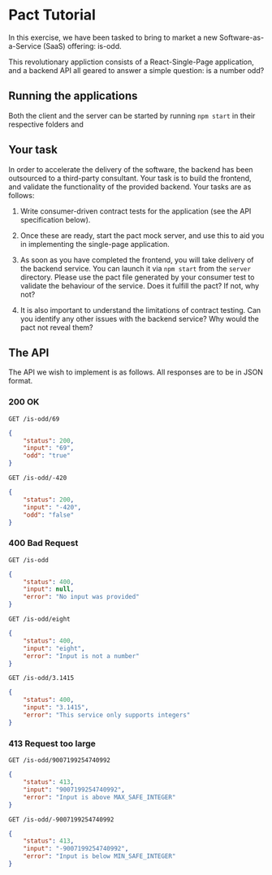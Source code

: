 # Pact Tutorial

In this exercise, we have been tasked to bring to market a new Software-as-a-Service (SaaS) offering: is-odd.

This revolutionary appliction consists of a React-Single-Page application, and a backend API all geared to answer a simple question: is a number odd?

## Running the applications

Both the client and the server can be started by running `npm start` in their respective folders and

## Your task

In order to accelerate the delivery of the software, the backend has been outsourced to a third-party consultant. Your task is to build the frontend, and validate the functionality of the provided backend. Your tasks are as follows:

1. Write consumer-driven contract tests for the application (see the API specification below).

2. Once these are ready, start the pact mock server, and use this to aid you in implementing the single-page application.

3. As soon as you have completed the frontend, you will take delivery of the backend service. You can launch it via `npm start` from the `server` directory. Please use the pact file generated by your consumer test to validate the behaviour of the service. Does it fulfill the pact? If not, why not?

4. It is also important to understand the limitations of contract testing. Can you identify any other issues with the backend service? Why would the pact not reveal them?

## The API

The API we wish to implement is as follows. All responses are to be in JSON format.

### 200 OK

`GET /is-odd/69`

```json
{
    "status": 200,
    "input": "69",
    "odd": "true"
}
```

`GET /is-odd/-420`

```json
{
    "status": 200,
    "input": "-420",
    "odd": "false"
}
```

### 400 Bad Request

`GET /is-odd`

```json
{
    "status": 400,
    "input": null,
    "error": "No input was provided"
}
```

`GET /is-odd/eight`

```json
{
    "status": 400,
    "input": "eight",
    "error": "Input is not a number"
}
```

`GET /is-odd/3.1415`

```json
{
    "status": 400,
    "input": "3.1415",
    "error": "This service only supports integers"
}
```

### 413 Request too large

`GET /is-odd/9007199254740992`

```json
{
    "status": 413,
    "input": "9007199254740992",
    "error": "Input is above MAX_SAFE_INTEGER"
}
```

`GET /is-odd/-9007199254740992`

```json
{
    "status": 413,
    "input": "-9007199254740992",
    "error": "Input is below MIN_SAFE_INTEGER"
}
```
